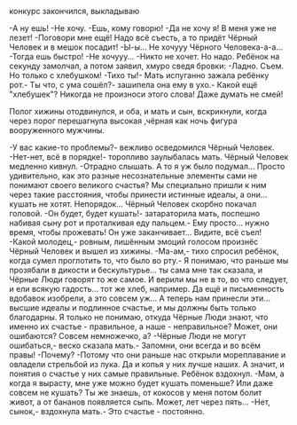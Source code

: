   конкурс закончился, выкладываю

-А ну ешь!
-Не хочу.
-Ешь, кому говорю!
-Да не хочу я! В меня уже не лезет!
-Поговори мне ещё! Надо всё съесть, а то придёт Чёрный Человек и в мешок посадит!
-Ы-ы... Не хочууу Чёрного Человека-а-а...
-Тогда ешь быстро!
-Не хочууу...
-Никто не хочет. Но надо.
Ребёнок на секунду замолчал, а потом заявил, хмуро сведя бровки:
-Ладно. Съем. Но только с хлебушком!
-Тихо ты!- Мать испуганно зажала ребёнку рот.- Ты что, с ума сошёл?- зашипела она ему в ухо.- Какой ещё "хлебушек"? Никогда не произноси этого слова! Даже думать не смей!

Полог хижины отодвинулся, и оба, и мать и сын, вскрикнули, когда через порог перешагнула высокая ,чёрная как ночь фигура вооруженного мужчины.

-У вас какие-то проблемы?- вежливо осведомился Чёрный Человек.
-Нет-нет, всё в порядке!- торопливо заулыбалась мать.
Чёрный Человек медленно кивнул.
-Отрадно слышать. А то я уж было подумал... Просто удивительно, как это разные несознательные элементы сами не понимают своего великого счастья? Мы специально пришли к ним через такие расстояния, чтобы принести истинные идеалы, а они... кушать не хотят. Непорядок...
Чёрный Человек скорбно покачал головой.
-Он будет, будет кушать!- затараторила мать, поспешно набивая сыну рот и проталкивая еду пальцем.- Ему просто... нужно время, чтобы прожевать! Он уже заканчивает... Видите, всё съел!
-Какой молодец,- ровным, лишённым эмоций голосом произнёс Чёрный Человек и вышел из хижины.
-Ма-ам,- тихо спросил ребёнок, когда сумел проглотить то, что было во рту.- Я понимаю, что раньше мы прозябали в дикости и бескультурье... ты сама мне так сказала, и Чёрные Люди говорят то же самое. И верили мы не в то, во что следует, и ели всякую гадость... тот же хлеб, например. Да ещё и письменность вдобавок изобрели, а это совсем уж... А теперь нам принесли эти... высшие идеалы и подлинное счастье, и мы должны быть только благодарны. Я только не понимаю, откуда Чёрные Люди знают, что именно их счастье - правильное, а наше - неправильное? Может, они ошибаются? Совсем немножечко, а?
-Чёрные Люди не могут ошибаться,- веско сказала мать.- Запомни, они всегда и во всём правы!
-Почему?
-Потому что они раньше нас открыли мореплавание и овладели стрельбой из лука. Да и копья у них лучше наших. А значит, и понятия о счастье у них самые правильные.
Ребёнок вздохнул.
-Мам, а когда я вырасту, мне уже можно будет кушать поменьше? Или даже совсем не кушать? Ты же знаешь, от кокосов у меня потом болит живот, а от бананов появляется сыпь. Может, лет через пять...
-Нет, сынок,- вздохнула мать.- Это счастье - постоянно.    